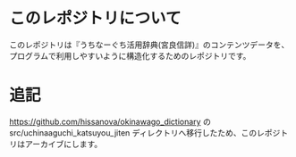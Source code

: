 # このレポジトリについて
このレポジトリは『うちなーぐち活用辞典(宮良信詳)』のコンテンツデータを、プログラムで利用しやすいように構造化するためのレポジトリです。

# 追記
https://github.com/hissanova/okinawago_dictionary の src/uchinaaguchi_katsuyou_jiten ディレクトリへ移行したため、このレポジトリはアーカイブにします。
